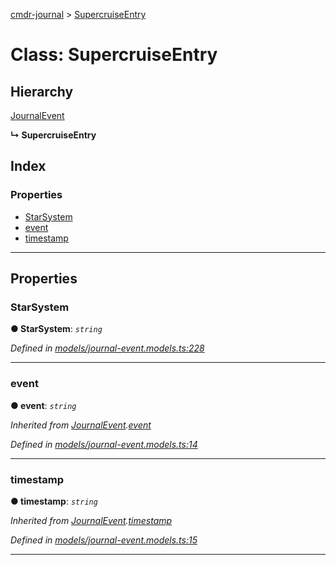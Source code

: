[cmdr-journal](../README.md) > [SupercruiseEntry](../classes/supercruiseentry.md)



# Class: SupercruiseEntry

## Hierarchy


 [JournalEvent](journalevent.md)

**↳ SupercruiseEntry**







## Index

### Properties

* [StarSystem](supercruiseentry.md#starsystem)
* [event](supercruiseentry.md#event)
* [timestamp](supercruiseentry.md#timestamp)



---
## Properties
<a id="starsystem"></a>

###  StarSystem

**●  StarSystem**:  *`string`* 

*Defined in [models/journal-event.models.ts:228](https://github.com/chrisbruford/cmdr-journal/blob/0588b1f/src/models/journal-event.models.ts#L228)*





___

<a id="event"></a>

###  event

**●  event**:  *`string`* 

*Inherited from [JournalEvent](journalevent.md).[event](journalevent.md#event)*

*Defined in [models/journal-event.models.ts:14](https://github.com/chrisbruford/cmdr-journal/blob/0588b1f/src/models/journal-event.models.ts#L14)*





___

<a id="timestamp"></a>

###  timestamp

**●  timestamp**:  *`string`* 

*Inherited from [JournalEvent](journalevent.md).[timestamp](journalevent.md#timestamp)*

*Defined in [models/journal-event.models.ts:15](https://github.com/chrisbruford/cmdr-journal/blob/0588b1f/src/models/journal-event.models.ts#L15)*





___


